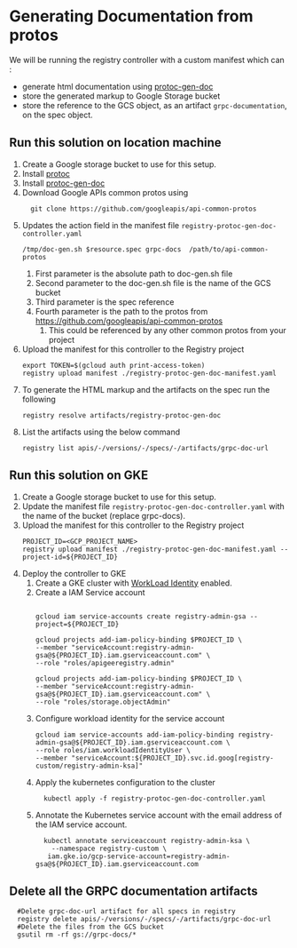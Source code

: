 # Generating Documentation from protos

We will be running the registry controller with a custom manifest which can :
- generate html documentation using [protoc-gen-doc](https://github.com/pseudomuto/protoc-gen-doc)
- store the generated markup to Google Storage bucket
- store the reference to the GCS object, as an artifact `grpc-documentation`, on the spec object.

## Run this solution on location machine
1. Create a Google storage bucket to use for this setup.
2. Install [protoc](https://grpc.io/docs/protoc-installation/)
3. Install [protoc-gen-doc](https://github.com/pseudomuto/protoc-gen-doc)
4. Download Google APIs common protos using 
   ```
     git clone https://github.com/googleapis/api-common-protos
   ```
5. Updates the action field in the manifest file `registry-protoc-gen-doc-controller.yaml`
   ```
   /tmp/doc-gen.sh $resource.spec grpc-docs  /path/to/api-common-protos
   ```
   1. First parameter is the absolute path to doc-gen.sh file 
   2. Second parameter to the doc-gen.sh file is the name of the GCS bucket
   3. Third parameter is the spec reference 
   4. Fourth parameter is the path to the protos from https://github.com/googleapis/api-common-protos
      1. This could be referenced by any other common protos from your project
6. Upload the manifest for this controller to the Registry project
   ```shell
   export TOKEN=$(gcloud auth print-access-token)
   registry upload manifest ./registry-protoc-gen-doc-manifest.yaml
   ```
7. To generate the HTML markup and the artifacts on the spec run the following
    ```shell
    registry resolve artifacts/registry-protoc-gen-doc
    ```
8. List the artifacts using the below command
    ```shell
   registry list apis/-/versions/-/specs/-/artifacts/grpc-doc-url
    ```

## Run this solution on GKE
1. Create a Google storage bucket to use for this setup.
2. Update the manifest file `registry-protoc-gen-doc-controller.yaml` with the
   name of the bucket (replace grpc-docs).
3. Upload the manifest for this controller to the Registry project
   ```
   PROJECT_ID=<GCP_PROJECT_NAME>
   registry upload manifest ./registry-protoc-gen-doc-manifest.yaml --project-id=${PROJECT_ID}
   ```
4. Deploy the controller to GKE
    1. Create a GKE cluster
       with [WorkLoad Identity](https://cloud.google.com/kubernetes-engine/docs/how-to/workload-identity)
       enabled.
    2. Create a IAM Service account
       ```shell
     
       gcloud iam service-accounts create registry-admin-gsa --project=${PROJECT_ID}
       
       gcloud projects add-iam-policy-binding $PROJECT_ID \
       --member "serviceAccount:registry-admin-gsa@${PROJECT_ID}.iam.gserviceaccount.com" \
       --role "roles/apigeeregistry.admin"
       
       gcloud projects add-iam-policy-binding $PROJECT_ID \
       --member "serviceAccount:registry-admin-gsa@${PROJECT_ID}.iam.gserviceaccount.com" \
       --role "roles/storage.objectAdmin"
       ```
    3. Configure workload identity for the service account
          ```
          gcloud iam service-accounts add-iam-policy-binding registry-admin-gsa@${PROJECT_ID}.iam.gserviceaccount.com \
          --role roles/iam.workloadIdentityUser \
          --member "serviceAccount:${PROJECT_ID}.svc.id.goog[registry-custom/registry-admin-ksa]"
       
          ``` 
    4. Apply the kubernetes configuration to the cluster
       ```
         kubectl apply -f registry-protoc-gen-doc-controller.yaml
       ```
    5. Annotate the Kubernetes service account with the email address of the IAM
       service account.
       ```
         kubectl annotate serviceaccount registry-admin-ksa \
           --namespace registry-custom \
          iam.gke.io/gcp-service-account=registry-admin-gsa@${PROJECT_ID}.iam.gserviceaccount.com
       ```

## Delete all the GRPC documentation artifacts

```shell
  #Delete grpc-doc-url artifact for all specs in registry 
  registry delete apis/-/versions/-/specs/-/artifacts/grpc-doc-url
  #Delete the files from the GCS bucket
  gsutil rm -rf gs://grpc-docs/*
```